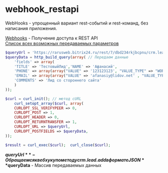 # webhook_restapi
WebHooks - упрощенный вариант rest-событий и rest-команд, без написания приложения.

<a href="https://dev.1c-bitrix.ru/rest_help/oauth/webhooks.php">Webhooks</a> - Получение доступа к REST API <br>
<a href="https://dev.1c-bitrix.ru/community/blogs/chaos/crm-sozdanie-lidov-iz-drugikh-servisov.php">Список всех возможных передаваемых параметров</a>

```php
$queryUrl = 'https://rarusweb.bitrix24.ru/rest/7/dbd234rkjbcpnu/crm.lead.add.json'; // Строка обращения к вебхуку 
$queryData = http_build_query(array( // Передаем данные
	'fields' => array(
	'TITLE' => 'ТестовыйЛид','NAME' => 'Афанасий',
	'PHONE' => array(array("VALUE" => '123123123', "VALUE_TYPE" => "WORK" )),
	'EMAIL' => array(array("VALUE" => 'afanasiy@lidov.net' , "VALUE_TYPE" => "WORK" )),
	'COMMENTS' => 'Лид со стороннего сайта'
	) 
));

$curl = curl_init(); // метод cURL
	curl_setopt_array($curl, array(
	CURLOPT_SSL_VERIFYPEER => 0,
	CURLOPT_POST => 1,
	CURLOPT_HEADER => 0,
	CURLOPT_RETURNTRANSFER => 1,
	CURLOPT_URL => $queryUrl,
	CURLOPT_POSTFIELDS => $queryData,
));

$result = curl_exec($curl);  curl_close($curl);
```
**$queryUrl** - Обращаемся к вебхуку по методу crm.lead.add в формате JSON
**$queryData** - Массив передаваемых данных

